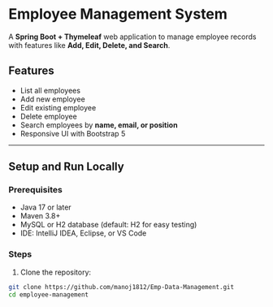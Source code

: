 # Employee Management System

A **Spring Boot + Thymeleaf** web application to manage employee records with features like **Add, Edit, Delete, and Search**.

## Features

- List all employees
- Add new employee
- Edit existing employee
- Delete employee
- Search employees by **name, email, or position**
- Responsive UI with Bootstrap 5

---

## Setup and Run Locally

### Prerequisites

- Java 17 or later
- Maven 3.8+
- MySQL or H2 database (default: H2 for easy testing)
- IDE: IntelliJ IDEA, Eclipse, or VS Code

### Steps

1. Clone the repository:

```bash
git clone https://github.com/manoj1812/Emp-Data-Management.git
cd employee-management
